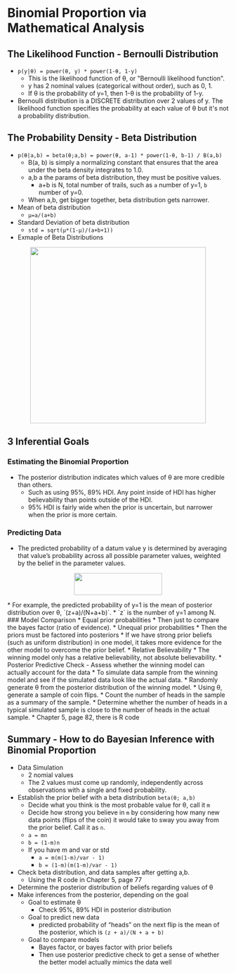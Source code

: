 # Binomial Proportion via Mathematical Analysis

## The Likelihood Function - Bernoulli Distribution
* `p(y|θ) = power(θ, y) * power(1-θ, 1-y)`
  * This is the likelihood function of θ, or "Bernoulli likelihood function".
  * y has 2 nominal values (categorical without order), such as 0, 1.
  * If θ is the probability of y=1, then 1-θ is the probability of 1-y.
* Bernoulli distribution is a DISCRETE distribution over 2 values of y. The likelihood function specifies the probability at each value of θ but it's not a probability distribution.

## The Probability Density - Beta Distribution
* `p(θ|a,b) = beta(θ;a,b) = power(θ, a-1) * power(1-θ, b-1) / B(a,b)`
  * B(a, b) is simply a normalizing constant that ensures that the area under the beta density integrates to 1.0.
  * a,b a the params of beta distribution, they must be positive values.
    * a+b is N, total number of trails, such as `a` number of y=1, `b` number of y=0.
  * When a,b, get bigger together, beta distribution gets narrower.
* Mean of beta distribution
  * `μ=a/(a+b)`
* Standard Deviation of beta distribution
  * `std = sqrt(μ*(1-μ)/(a+b+1))`
* Exmaple of Beta Distributions
<p align="center">
<img src="https://github.com/hanhanwu/Hanhan_Data_Science_Practice/blob/master/Applied_Statistics/Learning_Notes/images/beta_distribution_examples.PNG" width="400" height="400" />
</p>

## 3 Inferential Goals
### Estimating the Binomial Proportion
* The posterior distribution indicates which values of θ are more credible than others.
  * Such as using 95%, 89% HDI. Any point inside of HDI has higher believability than points outside of the HDI.
  * 95% HDI is fairly wide when the prior is uncertain, but narrower when the prior is more certain.
### Predicting Data
* The predicted probability of a datum value y is determined by averaging that value’s probability across all possible parameter values,
weighted by the belief in the parameter values.
<p align="center">
<img src="https://github.com/hanhanwu/Hanhan_Data_Science_Practice/blob/master/Applied_Statistics/Learning_Notes/images/ptheta.PNG" width="200" height="50" />
</p>
* For example, the predicted probability of y=1 is the mean of posterior distribution over θ, `(z+a)/(N+a+b)`.
  * `z` is the number of y=1 among N.
### Model Comparison
* Equal prior probabilities
  * Then just to compare the bayes factor (ratio of evidence).
* Unequal prior probabilities
  * Then the priors must be factored into posteriors
  * If we have strong prior beliefs (such as uniform distribution) in one model, it takes more evidence for the other model to overcome the prior belief.
* Relative Believability
  * The winning model only has a relative believability, not absolute believability.
* Posterior Predictive Check - Assess whether the winning model can actually account for the data
  * To simulate data sample from the winning model and see if the simulated data look like the actual data.
    * Randomly generate θ from the posterior distribution of the winning model.
    * Using θ, generate a sample of coin flips.
    * Count the number of heads in the sample as a summary of the sample.
    * Determine whether the number of heads in a typical simulated sample is close to the number of heads in the actual sample.
  * Chapter 5, page 82, there is R code
  
  ## Summary - How to do Bayesian Inference with Binomial Proportion
  * Data Simulation
    * 2 nomial values
    * The 2 values must come up randomly, independently across observations with a single and fixed probability.
  * Establish the prior belief with a beta distribution `beta(θ; a,b)`
    * Decide what you think is the most probable value for θ, call it `m`
    * Decide how strong you believe in `m` by considering how many new data points (flips of the coin) it would take to sway you away from the prior belief. Call it as `n`.
    * `a = mn`
    * `b = (1-m)n`
    * If you have m and var or std
      * `a = m(m(1-m)/var - 1)`
      * `b = (1-m)(m(1-m)/var - 1)`
  * Check beta distribution, and data samples after getting a,b.
    * Using the R code in Chapter 5, page 77
  * Determine the posterior distribution of beliefs regarding values of θ
  * Make inferences from the posterior, depending on the goal
    * Goal to estimate θ
      * Check 95%, 89% HDI in posterior distribution
    * Goal to predict new data
      * predicted probability of “heads” on the next flip is the mean of the posterior, which is `(z + a)/(N + a + b)`
    * Goal to compare models
      * Bayes factor, or bayes factor with prior beliefs
      * Then use posterior predictive check to get a sense of whether the better model actually mimics the data well
